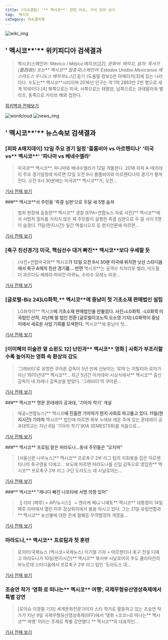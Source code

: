 ```yaml
---
title: (이슈클립) '** 멕시코**' 관련 이슈, 기사 모아 보기
tag:  멕시코
category: 이슈클리핑
---
```

![wiki_img](https://user-images.githubusercontent.com/42597476/44503234-41136a80-a6d0-11e8-9071-6fc6418eafe4.png)
## **'** 멕시코**'** 위키피디아 검색결과
>멕시코(스페인어: México / Méjico 메히코[*][2], 문화어: 메히꼬, 음차: 묵서가(墨西哥)) 또는** 멕시코** 합중국(스페인어: Estados Unidos Mexicanos 에스따도스 우니도스 메히까노스[*] 듣기 (도움말·정보))은 아메리카[3]에 있는 나라이다. 수도는** 멕시코**시티이며 2016년 인구는 약 1억 2863만 2천 명으로 세계 10위이다.[4] 북쪽으로는 미국, 서쪽으로는 태평양, 남쪽으로는 과테말라와 벨리즈, 동쪽으로 카리브 해와 접한다.

<a href="https://ko.wikipedia.org/wiki/ 멕시코" target="_blank">위키백과 전체보기</a>

![wordcloud](https://s3.ap-northeast-2.amazonaws.com/lyrics101-wordcloud/2018-09-12-1536711339.png)
![news_img](https://user-images.githubusercontent.com/42597476/44507050-1206f400-a6e4-11e8-8d98-7ffbfebb353f.png)
## **'** 멕시코**'** 뉴스속보 검색결과
### [피파 A매치데이] 12일 주요 경기 일정 '콜롬비아 vs 아르헨티나' '미국 vs** 멕시코**' '파나마 vs 베네수엘라'

>미국과** 멕시코**, 파나마와 베네수엘라가 12일 격돌한다. 2018 피파 A-매치데이 주요 경기일정에 따르면 12일 오전 9시 콜롬비아와 아르헨티나의 경기가 펼쳐진다. 오전 9시 30분에는 미국과** 멕시코**가, 오전...

<a href="http://news.imaeil.com/Sports/2018091208344602058" target="_blank">기사 전체 보기</a>

###** 멕시코**서 주민들 '즉결 심판'으로 두달 새 5명 숨져

>범죄 현장에 출동한** 멕시코** 경찰 [EPA=연합뉴스 자료 사진]** 멕시코**에서 사법적 절차를 거치지 않은 채 주민들이 실행한 즉결 심판으로 두 달 사이 5명이 숨졌다. 11일(현지시간) 일간 엑셀시오르 등 현지언론에 따르면...

<a href="http://app.yonhapnews.co.kr/YNA/Basic/SNS/r.aspx?c=AKR20180912009200087&did=1195m" target="_blank">기사 전체 보기</a>

### [축구 친선경기] 미국, 핵심선수 대거 빠진** 멕시코**보다 우세할 듯

>/사진=연합마국와** 멕시코**가 12일 오전 9시 30분 미국에 위치한 닛산 스타디움에서 축구 A매치 친선 경기를... 반면** 멕시코**는 공격수 치차리토·벨라, 미드필더 과르다도·에레라·파비안·아퀴뇨, 수비수 모레노·라윤...

<a href="http://www.asiatoday.co.kr/view.php?key=20180912010006710" target="_blank">기사 전체 보기</a>

### [글로벌-Biz 24]LG화학,** 멕시코**에 중남미 첫 기초소재 판매법인 설립

>LG화학이** 멕시코**에 기초소재 판매법인을 만들었다. 사진=LG화학. -LG화학 미국법인 산하, 지난해 말 법인 전환 [글로벌이코노믹 오소영 기자] LG화학이 중남미에서 새로운 사업 기회를 모색한다.** 멕시코**에 중남미 첫...

<a href="http://www.g-enews.com/ko-kr/news/article/news_all/20180911142306659496aa5dcdf1_1/article.html" target="_blank">기사 전체 보기</a>

### [이미혜의 미술관 옆 쇼윈도 12] 난민과** 멕시코** 영화 | 사회가 부조리할수록 높아지는 영화 속 환상의 강도

>‘그래비티’로 유명한 쿠아론 감독이 5년 만에 선보이는 ‘로마’는 이탈리아 로마가 아닌 1970년대** 멕시코**... 최근 5년간 아카데미 시상식에서** 멕시코** 출신 감독이 네 차례나 감독상을 받았다. ‘그래비티’의 쿠아론...

<a href="http://economychosun.com/client/news/view.php?boardName=C26&t_num=13605719" target="_blank">기사 전체 보기</a>

###** 멕시코** 명문 몬테레이 공과대, '기아차 학기' 개설

>제공=연합뉴스]** 멕시코**에 진출한 기아차가 현지 사회로 파고들고 있다. 11일(현지시간) 기아차** 멕시코** 법인에 따르면 북부 누에보 레온 주에 있는 몬테레이 공과대학교는 지난 6일 '기아차 학기'(KIA SEMESTER)를 처음으로...

<a href="http://app.yonhapnews.co.kr/YNA/Basic/SNS/r.aspx?c=AKR20180912003200087&did=1195m" target="_blank">기사 전체 보기</a>

###** 멕시코** 프로팀 맡은 마라도나…동네 주민들은 “오지마”

>[서울신문 나우뉴스]** 멕시코** 프로축구 2부 리그 팀의 지휘봉을 잡은 아르헨티나의 축구영웅 디에고... 보도에 따르면 마라도나를 신임 감독으로 영입한** 멕시코** 프로축구 2부 리그 구단 도라도스 데 시날로아는...

<a href="http://nownews.seoul.co.kr/news/newsView.php?id=20180911601001&wlog_tag3=naver" target="_blank">기사 전체 보기</a>

###** 멕시코** "캐나다 빠진 나프타에 서명 의향 있어"

>【 리마 (페루) = AP/뉴시스】 = 엔리케 페냐 니예토** 멕시코** 대통령이 14일 페루 리마에서 열린 미주 정상회의에서 물을 마시고 있다. 그는 21일 유럽연합과** 멕시코** 농산물에 대한 관세 철폐등 무역협정의 개정을...

<a href="http://www.newsis.com/view/?id=NISX20180911_0000415498&cID=10101&pID=10100" target="_blank">기사 전체 보기</a>

### 마라도나,** 멕시코** 프로팀과 첫 훈련

>로이터/국제뉴스 (멕시코=국제뉴스) 이기철 기자 = 아르헨티나 축구 전설 디에고 마라도나가 10일(현지시간)** 멕시코** 북서부 시날로아의 주도 쿨리아칸의 바노르테 스타디움에서 프로축구 2부 리그 팀인 '도라도스 데...

<a href="http://www.gukjenews.com/news/articleView.html?idxno=989620" target="_blank">기사 전체 보기</a>

### 조승연 작가 ‘영화 로 떠나는** 멕시코** 여행’, 국제무형유산영상축제에서 특별 강연

>[로이슈 이경필 기자] 세계문화전문가이자 스타 작가로 활동하고 있는 조승연 작가가 지난 9일 국제무형유산영상축제(IIFF)에서 ‘영화 <코코>로 떠나는** 멕시코** 여행’ 이라는 주제로 특별 강연했다.** 멕시코**의 대표적인...

<a href="http://www.lawissue.co.kr/view.php?ud=201809111147287053798818e98b_12" target="_blank">기사 전체 보기</a>


